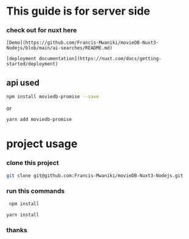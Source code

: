 # This guide is for server side
   ### check out for nuxt here 
   
    [Demo](https://github.com/Francis-Mwaniki/movieDB-Nuxt3-Nodejs/blob/main/ai-searches/README.md)

    [deployment documentation](https://nuxt.com/docs/getting-started/deployment)

## api used 
```sh
npm install moviedb-promise --save
```
or
```sh
yarn add moviedb-promise 
```
# project usage
  ### clone this project

```sh
git clone git@github.com:Francis-Mwaniki/movieDB-Nuxt3-Nodejs.git
```
 ### run this commands
```sh
 npm install
```
    
```sh
yarn install
```


### thanks    